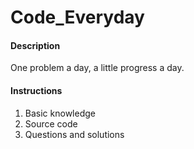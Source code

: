 # Code_Everyday
#### Description

One problem a day, a little progress a day.

#### Instructions

1. Basic knowledge
2. Source code
3. Questions and solutions